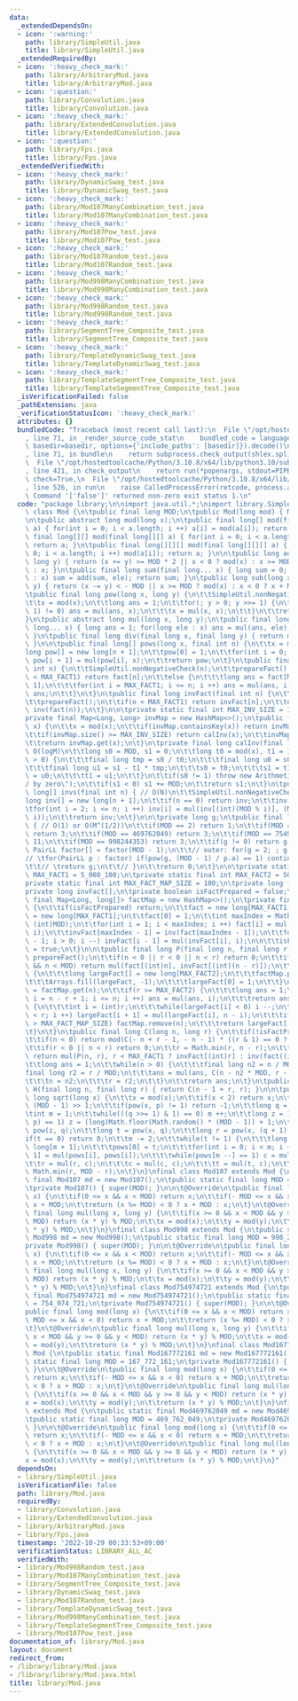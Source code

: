 ```yaml
---
data:
  _extendedDependsOn:
  - icon: ':warning:'
    path: library/SimpleUtil.java
    title: library/SimpleUtil.java
  _extendedRequiredBy:
  - icon: ':heavy_check_mark:'
    path: library/ArbitraryMod.java
    title: library/ArbitraryMod.java
  - icon: ':question:'
    path: library/Convolution.java
    title: library/Convolution.java
  - icon: ':heavy_check_mark:'
    path: library/ExtendedConvolution.java
    title: library/ExtendedConvolution.java
  - icon: ':question:'
    path: library/Fps.java
    title: library/Fps.java
  _extendedVerifiedWith:
  - icon: ':heavy_check_mark:'
    path: library/DynamicSwag_test.java
    title: library/DynamicSwag_test.java
  - icon: ':heavy_check_mark:'
    path: library/Mod107ManyCombination_test.java
    title: library/Mod107ManyCombination_test.java
  - icon: ':heavy_check_mark:'
    path: library/Mod107Pow_test.java
    title: library/Mod107Pow_test.java
  - icon: ':heavy_check_mark:'
    path: library/Mod107Random_test.java
    title: library/Mod107Random_test.java
  - icon: ':heavy_check_mark:'
    path: library/Mod998ManyCombination_test.java
    title: library/Mod998ManyCombination_test.java
  - icon: ':heavy_check_mark:'
    path: library/Mod998Random_test.java
    title: library/Mod998Random_test.java
  - icon: ':heavy_check_mark:'
    path: library/SegmentTree_Composite_test.java
    title: library/SegmentTree_Composite_test.java
  - icon: ':heavy_check_mark:'
    path: library/TemplateDynamicSwag_test.java
    title: library/TemplateDynamicSwag_test.java
  - icon: ':heavy_check_mark:'
    path: library/TemplateSegmentTree_Composite_test.java
    title: library/TemplateSegmentTree_Composite_test.java
  _isVerificationFailed: false
  _pathExtension: java
  _verificationStatusIcon: ':heavy_check_mark:'
  attributes: {}
  bundledCode: "Traceback (most recent call last):\n  File \"/opt/hostedtoolcache/Python/3.10.8/x64/lib/python3.10/site-packages/onlinejudge_verify/documentation/build.py\"\
    , line 71, in _render_source_code_stat\n    bundled_code = language.bundle(stat.path,\
    \ basedir=basedir, options={'include_paths': [basedir]}).decode()\n  File \"/opt/hostedtoolcache/Python/3.10.8/x64/lib/python3.10/site-packages/onlinejudge_verify/languages/user_defined.py\"\
    , line 71, in bundle\n    return subprocess.check_output(shlex.split(command))\n\
    \  File \"/opt/hostedtoolcache/Python/3.10.8/x64/lib/python3.10/subprocess.py\"\
    , line 421, in check_output\n    return run(*popenargs, stdout=PIPE, timeout=timeout,\
    \ check=True,\n  File \"/opt/hostedtoolcache/Python/3.10.8/x64/lib/python3.10/subprocess.py\"\
    , line 526, in run\n    raise CalledProcessError(retcode, process.args,\nsubprocess.CalledProcessError:\
    \ Command '['false']' returned non-zero exit status 1.\n"
  code: "package library;\n\nimport java.util.*;\nimport library.SimpleUtil;\n\nabstract\
    \ class Mod {\n\tpublic final long MOD;\n\tpublic Mod(long mod) { MOD = mod; }\n\
    \n\tpublic abstract long mod(long x);\n\tpublic final long[] mod(final long[]\
    \ a) { for(int i = 0; i < a.length; i ++) a[i] = mod(a[i]); return a; }\n\tpublic\
    \ final long[][] mod(final long[][] a) { for(int i = 0; i < a.length; i ++) mod(a[i]);\
    \ return a; }\n\tpublic final long[][][] mod(final long[][][] a) { for(int i =\
    \ 0; i < a.length; i ++) mod(a[i]); return a; }\n\n\tpublic long add(long x, final\
    \ long y) { return (x += y) >= MOD * 2 || x < 0 ? mod(x) : x >= MOD ? x - MOD\
    \ : x; }\n\tpublic final long sum(final long... x) { long sum = 0; for(long ele\
    \ : x) sum = add(sum, ele); return sum; }\n\tpublic long sub(long x, final long\
    \ y) { return (x -= y) < - MOD || x >= MOD ? mod(x) : x < 0 ? x + MOD : x; }\n\
    \tpublic final long pow(long x, long y) {\n\t\tSimpleUtil.nonNegativeCheck(y);\n\
    \t\tx = mod(x);\n\t\tlong ans = 1;\n\t\tfor(; y > 0; y >>= 1) {\n\t\t\tif((y &\
    \ 1) != 0) ans = mul(ans, x);\n\t\t\tx = mul(x, x);\n\t\t}\n\t\treturn ans;\n\t\
    }\n\tpublic abstract long mul(long x, long y);\n\tpublic final long mul(final\
    \ long... x) { long ans = 1; for(long ele : x) ans = mul(ans, ele); return ans;\
    \ }\n\tpublic final long div(final long x, final long y) { return mul(x, inv(y));\
    \ }\n\n\tpublic final long[] pows(long x, final int n) {\n\t\tx = mod(x);\n\t\t\
    long pow[] = new long[n + 1];\n\t\tpow[0] = 1;\n\t\tfor(int i = 0; i < n; i ++)\
    \ pow[i + 1] = mul(pow[i], x);\n\t\treturn pow;\n\t}\n\tpublic final long fact(final\
    \ int n) {\n\t\tSimpleUtil.nonNegativeCheck(n);\n\t\tprepareFact();\n\t\tif(n\
    \ < MAX_FACT1) return fact[n];\n\t\telse {\n\t\t\tlong ans = fact[MAX_FACT1 -\
    \ 1];\n\t\t\tfor(int i = MAX_FACT1; i <= n; i ++) ans = mul(ans, i);\n\t\t\treturn\
    \ ans;\n\t\t}\n\t}\n\tpublic final long invFact(final int n) {\n\t\tSimpleUtil.nonNegativeCheck(n);\n\
    \t\tprepareFact();\n\t\tif(n < MAX_FACT1) return invFact[n];\n\t\telse return\
    \ inv(fact(n));\n\t}\n\n\tprivate static final int MAX_INV_SIZE = 100_100;\n\t\
    private final Map<Long, Long> invMap = new HashMap<>();\n\tpublic final long inv(long\
    \ x) {\n\t\tx = mod(x);\n\t\tif(invMap.containsKey(x)) return invMap.get(x);\n\
    \t\tif(invMap.size() >= MAX_INV_SIZE) return calInv(x);\n\t\tinvMap.put(x, calInv(x));\n\
    \t\treturn invMap.get(x);\n\t}\n\tprivate final long calInv(final long x) { //\
    \ O(logM)\n\t\tlong s0 = MOD, s1 = 0;\n\t\tlong t0 = mod(x), t1 = 1;\n\t\twhile(t0\
    \ > 0) {\n\t\t\tfinal long tmp = s0 / t0;\n\t\t\tfinal long u0 = s0 - t0 * tmp;\n\
    \t\t\tfinal long u1 = s1 - t1 * tmp;\n\t\t\ts0 = t0;\n\t\t\ts1 = t1;\n\t\t\tt0\
    \ = u0;\n\t\t\tt1 = u1;\n\t\t}\n\t\tif(s0 != 1) throw new ArithmeticException(\"\
    / by zero\");\n\t\tif(s1 < 0) s1 += MOD;\n\t\treturn s1;\n\t}\n\tpublic final\
    \ long[] invs(final int n) { // O(N)\n\t\tSimpleUtil.nonNegativeCheck(n);\n\t\t\
    long inv[] = new long[n + 1];\n\t\tif(n == 0) return inv;\n\t\tinv[1] = 1;\n\t\
    \tfor(int i = 2; i <= n; i ++) inv[i] = mul(inv[(int)(MOD % i)], (MOD - MOD /\
    \ i));\n\t\treturn inv;\n\t}\n\n\tprivate long g;\n\tpublic final long primitiveRoot()\
    \ { // O(1) or O(M^(1/2))\n\t\tif(MOD == 2) return 1;\n\t\tif(MOD == 167772161)\
    \ return 3;\n\t\tif(MOD == 469762049) return 3;\n\t\tif(MOD == 754974721) return\
    \ 11;\n\t\tif(MOD == 998244353) return 3;\n\t\tif(g != 0) return g;\n\n\t\t//\
    \ PairLL factor[] = factor(MOD - 1);\n\t\t// outer: for(g = 2; ; g ++) {\n\t\t\
    // \tfor(PairLL p : factor) if(pow(g, (MOD - 1) / p.a) == 1) continue outer;\n\
    \t\t// \treturn g;\n\t\t// }\n\t\treturn 0;\n\t}\n\n\tprivate static final int\
    \ MAX_FACT1 = 5_000_100;\n\tprivate static final int MAX_FACT2 = 500_100;\n\t\
    private static final int MAX_FACT_MAP_SIZE = 100;\n\tprivate long fact[];\n\t\
    private long invFact[];\n\tprivate boolean isFactPrepared = false;\n\tprivate\
    \ final Map<Long, long[]> factMap = new HashMap<>();\n\tprivate final void prepareFact()\
    \ {\n\t\tif(isFactPrepared) return;\n\t\tfact = new long[MAX_FACT1];\n\t\tinvFact\
    \ = new long[MAX_FACT1];\n\t\tfact[0] = 1;\n\t\tint maxIndex = Math.min(MAX_FACT1,\
    \ (int)MOD);\n\t\tfor(int i = 1; i < maxIndex; i ++) fact[i] = mul(fact[i - 1],\
    \ i);\n\t\tinvFact[maxIndex - 1] = inv(fact[maxIndex - 1]);\n\t\tfor(int i = maxIndex\
    \ - 1; i > 0; i --) invFact[i - 1] = mul(invFact[i], i);\n\n\t\tisFactPrepared\
    \ = true;\n\t}\n\n\tpublic final long P(final long n, final long r) {\n\t\tif(!isFactPrepared)\
    \ prepareFact();\n\t\tif(n < 0 || r < 0 || n < r) return 0;\n\t\tif(n < MAX_FACT1\
    \ && n < MOD) return mul(fact[(int)n], invFact[(int)(n - r)]);\n\t\tif(!factMap.containsKey(n))\
    \ {\n\t\t\tlong largeFact[] = new long[MAX_FACT2];\n\t\t\tfactMap.put(n, largeFact);\n\
    \t\t\tArrays.fill(largeFact, -1);\n\t\t\tlargeFact[0] = 1;\n\t\t}\n\t\tlong largeFact[]\
    \ = factMap.get(n);\n\t\tif(r >= MAX_FACT2) {\n\t\t\tlong ans = 1;\n\t\t\tfor(long\
    \ i = n - r + 1; i <= n; i ++) ans = mul(ans, i);\n\t\t\treturn ans;\n\t\t}else\
    \ {\n\t\t\tint i = (int)r;\n\t\t\twhile(largeFact[i] < 0) i --;\n\t\t\tfor(; i\
    \ < r; i ++) largeFact[i + 1] = mul(largeFact[i], n - i);\n\t\t\tif(factMap.size()\
    \ > MAX_FACT_MAP_SIZE) factMap.remove(n);\n\t\t\treturn largeFact[(int)r];\n\t\
    \t}\n\t}\n\tpublic final long C(long n, long r) {\n\t\tif(!isFactPrepared) prepareFact();\n\
    \t\tif(n < 0) return mod(C(- n + r - 1, - n - 1) * ((r & 1) == 0 ? 1 : -1));\n\
    \t\tif(r < 0 || n < r) return 0;\n\t\tr = Math.min(r, n - r);\n\t\tif(n < MOD)\
    \ return mul(P(n, r), r < MAX_FACT1 ? invFact[(int)r] : inv(fact((int)r)));\n\n\
    \t\tlong ans = 1;\n\t\twhile(n > 0) {\n\t\t\tfinal long n2 = n / MOD;\n\t\t\t\
    final long r2 = r / MOD;\n\t\t\tans = mul(ans, C(n - n2 * MOD, r - r2 * MOD));\n\
    \t\t\tn = n2;\n\t\t\tr = r2;\n\t\t}\n\t\treturn ans;\n\t}\n\tpublic final long\
    \ H(final long n, final long r) { return C(n - 1 + r, r); }\n\n\tpublic final\
    \ long sqrt(long x) {\n\t\tx = mod(x);\n\t\tif(x < 2) return x;\n\t\tlong p =\
    \ (MOD - 1) >> 1;\n\t\tif(pow(x, p) != 1) return -1;\n\t\tlong q = MOD - 1;\n\t\
    \tint m = 1;\n\t\twhile(((q >>= 1) & 1) == 0) m ++;\n\t\tlong z = 1;\n\t\twhile(pow(z,\
    \ p) == 1) z = (long)Math.floor(Math.random() * (MOD - 1)) + 1;\n\t\tlong c =\
    \ pow(z, q);\n\t\tlong t = pow(x, q);\n\t\tlong r = pow(x, (q + 1) >> 1);\n\t\t\
    if(t == 0) return 0;\n\t\tm -= 2;\n\t\twhile(t != 1) {\n\t\t\tlong pows[] = new\
    \ long[m + 1];\n\t\t\tpows[0] = t;\n\t\t\tfor(int i = 0; i < m; i ++) pows[i +\
    \ 1] = mul(pows[i], pows[i]);\n\t\t\twhile(pows[m --] == 1) c = mul(c, c);\n\t\
    \t\tr = mul(r, c);\n\t\t\tc = mul(c, c);\n\t\t\tt = mul(t, c);\n\t\t}\n\t\treturn\
    \ Math.min(r, MOD - r);\n\t}\n}\nfinal class Mod107 extends Mod {\n\tpublic static\
    \ final Mod107 md = new Mod107();\n\tpublic static final long MOD = 1_000_000_007;\n\
    \tprivate Mod107() { super(MOD); }\n\n\t@Override\n\tpublic final long mod(long\
    \ x) {\n\t\tif(0 <= x && x < MOD) return x;\n\t\tif(- MOD <= x && x < 0) return\
    \ x + MOD;\n\t\treturn (x %= MOD) < 0 ? x + MOD : x;\n\t}\n\t@Override\n\tpublic\
    \ final long mul(long x, long y) {\n\t\tif(x >= 0 && x < MOD && y >= 0 && y <\
    \ MOD) return (x * y) % MOD;\n\t\tx = mod(x);\n\t\ty = mod(y);\n\t\treturn (x\
    \ * y) % MOD;\n\t}\n}\nfinal class Mod998 extends Mod {\n\tpublic static final\
    \ Mod998 md = new Mod998();\n\tpublic static final long MOD = 998_244_353;\n\t\
    private Mod998() { super(MOD); }\n\n\t@Override\n\tpublic final long mod(long\
    \ x) {\n\t\tif(0 <= x && x < MOD) return x;\n\t\tif(- MOD <= x && x < 0) return\
    \ x + MOD;\n\t\treturn (x %= MOD) < 0 ? x + MOD : x;\n\t}\n\t@Override\n\tpublic\
    \ final long mul(long x, long y) {\n\t\tif(x >= 0 && x < MOD && y >= 0 && y <\
    \ MOD) return (x * y) % MOD;\n\t\tx = mod(x);\n\t\ty = mod(y);\n\t\treturn (x\
    \ * y) % MOD;\n\t}\n}\nfinal class Mod754974721 extends Mod {\n\tpublic static\
    \ final Mod754974721 md = new Mod754974721();\n\tpublic static final long MOD\
    \ = 754_974_721;\n\tprivate Mod754974721() { super(MOD); }\n\n\t@Override\n\t\
    public final long mod(long x) {\n\t\tif(0 <= x && x < MOD) return x;\n\t\tif(-\
    \ MOD <= x && x < 0) return x + MOD;\n\t\treturn (x %= MOD) < 0 ? x + MOD : x;\n\
    \t}\n\t@Override\n\tpublic final long mul(long x, long y) {\n\t\tif(x >= 0 &&\
    \ x < MOD && y >= 0 && y < MOD) return (x * y) % MOD;\n\t\tx = mod(x);\n\t\ty\
    \ = mod(y);\n\t\treturn (x * y) % MOD;\n\t}\n}\nfinal class Mod167772161 extends\
    \ Mod {\n\tpublic static final Mod167772161 md = new Mod167772161();\n\tpublic\
    \ static final long MOD = 167_772_161;\n\tprivate Mod167772161() { super(MOD);\
    \ }\n\n\t@Override\n\tpublic final long mod(long x) {\n\t\tif(0 <= x && x < MOD)\
    \ return x;\n\t\tif(- MOD <= x && x < 0) return x + MOD;\n\t\treturn (x %= MOD)\
    \ < 0 ? x + MOD : x;\n\t}\n\t@Override\n\tpublic final long mul(long x, long y)\
    \ {\n\t\tif(x >= 0 && x < MOD && y >= 0 && y < MOD) return (x * y) % MOD;\n\t\t\
    x = mod(x);\n\t\ty = mod(y);\n\t\treturn (x * y) % MOD;\n\t}\n}\nfinal class Mod469762049\
    \ extends Mod {\n\tpublic static final Mod469762049 md = new Mod469762049();\n\
    \tpublic static final long MOD = 469_762_049;\n\tprivate Mod469762049() { super(MOD);\
    \ }\n\n\t@Override\n\tpublic final long mod(long x) {\n\t\tif(0 <= x && x < MOD)\
    \ return x;\n\t\tif(- MOD <= x && x < 0) return x + MOD;\n\t\treturn (x %= MOD)\
    \ < 0 ? x + MOD : x;\n\t}\n\t@Override\n\tpublic final long mul(long x, long y)\
    \ {\n\t\tif(x >= 0 && x < MOD && y >= 0 && y < MOD) return (x * y) % MOD;\n\t\t\
    x = mod(x);\n\t\ty = mod(y);\n\t\treturn (x * y) % MOD;\n\t}\n}"
  dependsOn:
  - library/SimpleUtil.java
  isVerificationFile: false
  path: library/Mod.java
  requiredBy:
  - library/Convolution.java
  - library/ExtendedConvolution.java
  - library/ArbitraryMod.java
  - library/Fps.java
  timestamp: '2022-10-29 00:33:53+09:00'
  verificationStatus: LIBRARY_ALL_AC
  verifiedWith:
  - library/Mod998Random_test.java
  - library/Mod107ManyCombination_test.java
  - library/SegmentTree_Composite_test.java
  - library/DynamicSwag_test.java
  - library/Mod107Random_test.java
  - library/TemplateDynamicSwag_test.java
  - library/Mod998ManyCombination_test.java
  - library/TemplateSegmentTree_Composite_test.java
  - library/Mod107Pow_test.java
documentation_of: library/Mod.java
layout: document
redirect_from:
- /library/library/Mod.java
- /library/library/Mod.java.html
title: library/Mod.java
---
```

